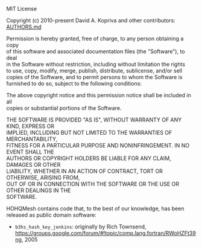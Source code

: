 MIT License

Copyright (c) 2010-present David A. Kopriva and other contributors: [AUTHORS.md](AUTHORS.md)

Permission is hereby granted, free of charge, to any person obtaining a copy  
of this software and associated documentation files (the "Software"), to deal  
in the Software without restriction, including without limitation the rights  
to use, copy, modify, merge, publish, distribute, sublicense, and/or sell  
copies of the Software, and to permit persons to whom the Software is  
furnished to do so, subject to the following conditions:

The above copyright notice and this permission notice shall be included in all  
copies or substantial portions of the Software.

THE SOFTWARE IS PROVIDED "AS IS", WITHOUT WARRANTY OF ANY KIND, EXPRESS OR  
IMPLIED, INCLUDING BUT NOT LIMITED TO THE WARRANTIES OF MERCHANTABILITY,  
FITNESS FOR A PARTICULAR PURPOSE AND NONINFRINGEMENT. IN NO EVENT SHALL THE  
AUTHORS OR COPYRIGHT HOLDERS BE LIABLE FOR ANY CLAIM, DAMAGES OR OTHER  
LIABILITY, WHETHER IN AN ACTION OF CONTRACT, TORT OR OTHERWISE, ARISING FROM,  
OUT OF OR IN CONNECTION WITH THE SOFTWARE OR THE USE OR OTHER DEALINGS IN THE  
SOFTWARE.

HOHQMesh contains code that, to the best of our knowledge, has been released as
public domain software:

* `b3hs_hash_key_jenkins`: originally by Rich Townsend, https://groups.google.com/forum/#!topic/comp.lang.fortran/RWoHZFt39ng, 2005
